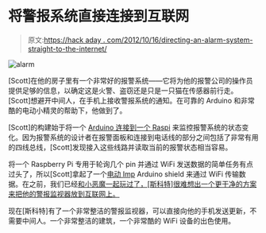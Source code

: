 # 将警报系统直接连接到互联网

> 原文:[https://hack aday . com/2012/10/16/directing-an-alarm-system-straight-to-the-internet/](https://hackaday.com/2012/10/16/directing-an-alarm-system-straight-to-the-internet/)

![](../Images/806cab2787dda91528578c53ef45e541.png "alarm")

[Scott]在他的房子里有一个非常好的报警系统——它将为他的报警公司的操作员提供足够的信息，以确定这是火警、盗窃还是只是一只猫在传感器前行走。[Scott]想避开中间人，在手机上接收警报系统的通知。在可靠的 Arduino 和非常酷的电动小精灵的帮助下，他做到了。

[Scott]的构建始于将一个 [Arduino 连接到一个 Raspi](http://www.swblabs.com/?p=770) 来监控报警系统的状态变化。因为报警系统的设计者在报警面板和连接到电话线的部分之间包括了非常有用的四线总线，[Scott]发现接入这些线路并读取当前的报警状态相当容易。

将一个 Raspberry Pi 专用于轮询几个 pin 并通过 WiFi 发送数据的简单任务有点过头了，所以[Scott]拿起了一个[电动 Imp](http://electricimp.com/) Arduino shield 来通过 WiFi 传输数据。在之前，我们已经[和小恶魔一起玩过了，[斯科特]很难想出一个更干净的方案来把他的警报监视器放到互联网上。](http://hackaday.com/2012/09/04/hands-on-with-the-electric-imp/)

现在[斯科特]有了一个非常整洁的警报监视器，可以直接向他的手机发送更新，不需要中间人。一个非常整洁的建筑，一个非常酷的 WiFi 设备的出色使用。